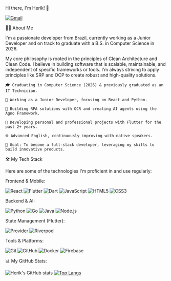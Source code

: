 Hi there, I'm Herik! 👋

<a href="mailto:dev.herik@gmail.com">
<img src="https://img.shields.io/badge/GMAIL-EA4335?style=for-the-badge&logo=gmail&logoColor=white" alt="Gmail">
</a>

👨‍💻 About Me

I'm a passionate developer from Brazil, currently working as a Junior Developer and on track to graduate with a B.S. in Computer Science in 2026.

My core philosophy is rooted in the principles of Clean Architecture and Clean Code. I believe in building software that is scalable, maintainable, and independent of specific frameworks or tools. I'm always striving to apply principles like SRP and OCP to create robust and high-quality solutions.

    🎓 Graduating in Computer Science (2026) & previously graduated as an IT Technician.

    💼 Working as a Junior Developer, focusing on React and Python.

    🤖 Building RPA solutions with OCR and creating AI agents using the Agno Framework.

    📱 Developing personal and professional projects with Flutter for the past 2+ years.

    🌐 Advanced English, continuously improving with native speakers.

    🎯 Goal: To become a full-stack developer, leveraging my skills to build innovative products.

🛠️ My Tech Stack

Here are some of the technologies I'm proficient in and use regularly:

Frontend & Mobile:

<p>
<img src="https://img.shields.io/badge/ReactJS-%2361DAFB?style=for-the-badge&logo=react&logoColor=white" alt="React">
<img src="https://img.shields.io/badge/Flutter-02569B?style=for-the-badge&logo=flutter&logoColor=white" alt="Flutter">
<img src="https://img.shields.io/badge/Dart-0175C23F?style=for-the-badge&logo=dart&logoColor=white" alt="Dart">
<img src="https://img.shields.io/badge/JavaScript-F7DF1E?style=for-the-badge&logo=javascript&logoColor=black" alt="JavaScript">
<img src="https://img.shields.io/badge/HTML5-E34F26?style=for-the-badge&logo=html5&logoColor=white" alt="HTML5">
<img src="https://img.shields.io/badge/CSS3-1572B6?style=for-the-badge&logo=css3&logoColor=white" alt="CSS3">
</p>

Backend & AI:

<p>
<img src="https://img.shields.io/badge/Python-3776AB?style=for-the-badge&logo=python&logoColor=white" alt="Python">
<img src="https://img.shields.io/badge/Go-00ADD8?style=for-the-badge&logo=go&logoColor=white" alt="Go">
<img src="https://img.shields.io/badge/Java-ED8B00?style=for-the-badge&logo=openjdk&logoColor=white" alt="Java">
<img src="https://img.shields.io/badge/Node.js-339933?style=for-the-badge&logo=nodedotjs&logoColor=white" alt="Node.js">
</p>

State Management (Flutter):

<p>
<img src="https://img.shields.io/badge/Provider-02569B?style=for-the-badge&logo=flutter&logoColor=white" alt="Provider">
<img src="https://img.shields.io/badge/Riverpod-4A148C?style=for-the-badge&logo=flutter&logoColor=white" alt="Riverpod">
</p>

Tools & Platforms:

<p>
<img src="https://img.shields.io/badge/Git-F05032?style=for-the-badge&logo=git&logoColor=white" alt="Git">
<img src="https://img.shields.io/badge/GitHub-181717?style=for-the-badge&logo=github&logoColor=white" alt="GitHub">
<img src="https://img.shields.io/badge/Docker-2496ED?style=for-the-badge&logo=docker&logoColor=white" alt="Docker">
<img src="https://img.shields.io/badge/Firebase-FFCA28?style=for-the-badge&logo=firebase&logoColor=black" alt="Firebase">
</p>
</p>

📊 My GitHub Stats:

<p>
<img src="https://github-readme-stats.vercel.app/api?username=devherik&show_icons=true&theme=radical" alt="Herik's GitHub stats" />
<a href="https://github.com/anuraghazra/github-readme-stats">
<img src="https://github-readme-stats.vercel.app/api/top-langs/?username=devherik&layout=compact&theme=radical" alt="Top Langs" />
</a> 
</p>

